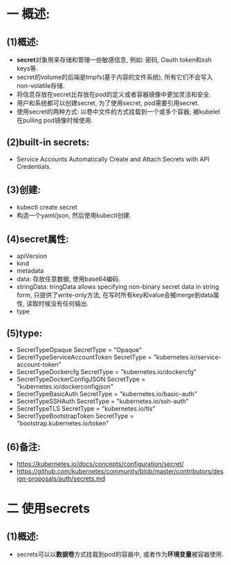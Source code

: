 # 一 概述:
## (1)概述:
- **secret**对象用来存储和管理一些敏感信息, 例如: 密码, Oauth token和ssh keys等.
- secret的volume的后端是tmpfs(基于内容的文件系统), 所有它们不会写入non-volatile存储.
- 将信息存放在secret比存放在pod的定义或者容器镜像中更加灵活和安全.
- 用户和系统都可以创建secret, 为了使用secret, pod需要引用secret.
- 使用secret的两种方式: 以卷中文件的方式挂载到一个或多个容器; 被kubelet在pulling pod镜像时候使用.

## (2)built-in secrets:
- Service Accounts Automatically Create and Attach Secrets with API Credentials.

## (3)创建:
- kubectl create secret 
- 构造一个yaml/json, 然后使用kubectl创建.

## (4)secret属性:
- apiVersion
- kind
- metadata
- data: 存放任意数据, 使用base64编码.
- stringData: tringData allows specifying non-binary secret data in string form, 只提供了write-only方法, 在写时所有key和value会被merge到data属性, 读取时候没有任何输出.
- type

## (5)type:
- SecretTypeOpaque SecretType = "Opaque"
- SecretTypeServiceAccountToken SecretType = "kubernetes.io/service-account-token"
- SecretTypeDockercfg SecretType = "kubernetes.io/dockercfg"
- SecretTypeDockerConfigJSON SecretType = "kubernetes.io/dockerconfigjson"
- SecretTypeBasicAuth SecretType = "kubernetes.io/basic-auth"
- SecretTypeSSHAuth SecretType = "kubernetes.io/ssh-auth"
- SecretTypeTLS SecretType = "kubernetes.io/tls"
- SecretTypeBootstrapToken SecretType = "bootstrap.kubernetes.io/token"

## (6)备注:
- https://kubernetes.io/docs/concepts/configuration/secret/
- https://github.com/kubernetes/community/blob/master/contributors/design-proposals/auth/secrets.md

# 二 使用secrets
## (1)概述:
- secrets可以以**数据卷**方式挂载到pod的容器中, 或者作为**环境变量**被容器使用.
